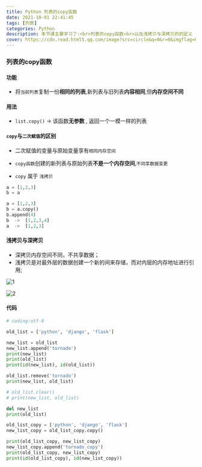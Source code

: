 ```yaml
---
title: Python 列表的copy函数
date: 2021-10-01 22:41:45
tags: [列表]
categories: Python
description: 本节课主要学习了:<br>列表的copy函数<br>以及浅拷贝与深拷贝的的定义
cover: https://cdn.read.html5.qq.com/image?src=circle&q=0&r=0&imgflag=0&cdn_cache=1800&w=0&h=0&imageUrl=https://learnonly-7.oss-cn-qingdao.aliyuncs.com/2021-10-1/4.png
---
```


### 列表的copy函数

#### 功能

- 将`当前列表`复制一份**相同的列表**,新列表与旧列表**内容相同**,但**内存空间不同**

#### 用法

- `list.copy()` -> 该函数**无参数** , 返回一个一模一样的列表

#### `copy`与`二次赋值`的区别

- 二次赋值的变量与原始变量享有`相同内存空间`

- `copy函数`创建的新列表与原始列表**不是一个内存空间**,`不同享数据变更`
- `copy` 属于 `浅拷贝`

```python
a = [1,2,3]
b = a
```

```python
a = [1,2,3]
b = a.copy()
b.append(4)
b  ->  [1,2,3,4]
a  ->  [1,2,3]
```

#### 浅拷贝与深拷贝

- 深拷贝内存空间不同，不共享数据；
- 浅拷贝是对最外层的数据创建一个新的间来存储，而对内层的内存地址进行引用;

![1](https://cdn.read.html5.qq.com/image?src=circle&q=0&r=0&imgflag=0&cdn_cache=1800&w=0&h=0&imageUrl=https://learnonly-7.oss-cn-qingdao.aliyuncs.com/2021-10-1/1.jpg)

![2](https://cdn.read.html5.qq.com/image?src=circle&q=0&r=0&imgflag=0&cdn_cache=1800&w=0&h=0&imageUrl=https://learnonly-7.oss-cn-qingdao.aliyuncs.com/2021-10-1/2.jpg)

#### 代码

```python
# coding:utf-8

old_list = ['python', 'django', 'flask']

new_list = old_list
new_list.append('tornado')
print(new_list)
print(old_list)
print(id(new_list), id(old_list))

old_list.remove('tornado')
print(new_list, old_list)

# old_list.clear()
# print(new_list, old_list)

del new_list
print(old_list)

old_list_copy = ['python', 'django', 'flask']
new_list_copy = old_list_copy.copy()

print(old_list_copy, new_list_copy)
new_list_copy.append('tornado_copy')
print(old_list_copy, new_list_copy)
print(id(old_list_copy), id(new_list_copy))

```
